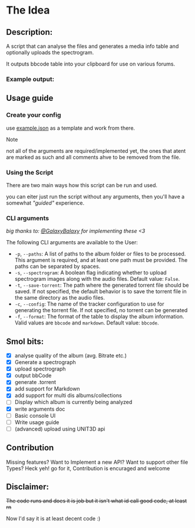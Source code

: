 # The Idea

## Description:

A script that can analyse the files and generates a media info table and optionally uploads the spectrogram.

It outputs bbcode table into your clipboard for use on various forums.

### Example output:

## Usage guide

### Create your config

use [example.json](conf/example.json) as a template and work from there.

> [!NOTE]
> not all of the arguments are required/implemented yet, the ones that atent are marked as such and all comments ahve to be removed from the file. 

### Using the Script

There are two main ways how this script can be run and used.

you can eiter just run the script without any arguments, then you'll have a somewhat *"guided"* experience.

### CLI arguments

*big thanks to: [@GalaxyBalaxy](https://github.com/GalaxyBalaxy) for implementing these <3*

The following CLI arguments are available to the User:

- `-p`, `--paths`: A list of paths to the album folder or files to be processed. This argument is required, and at least one path must be provided. The paths can be separated by spaces.
- `-s`, `--spectrogram`: A boolean flag indicating whether to upload spectrogram images along with the audio files.
  Default value: `False`.
- `-t`, `--save-torrent`: The path where the generated torrent file should be saved. If not specified, the default behavior is to save the torrent file in the same directory as the audio files.
- `-c`, `--config`: The name of the tracker configuration to use for generating the torrent file. If not specified, no torrent can be generated
- `-f`, `--format`: The format of the table to display the album information. Valid values are `bbcode` and `markdown`.
  Default value: `bbcode`.

## Smol bits:

- [x] analyse quality of the album (avg. Bitrate etc.)
- [x] Generate a spectrograph
- [x] upload spectrograph
- [x] output bbCode
- [x] generate .torrent
- [x] add support for Markdown
- [x] add support for multi dis albums/collections
- [ ] Display which album is currently being analyzed
- [x] write arguments doc
- [ ] Basic console UI
- [ ] Write usage guide
- [ ] (advanced) upload using UNIT3D api

## Contribution

Missing features? Want to Implement a new API? Want to support other file Types?
Heck yeh! go for it, Contribution is encuraged and welcome

## Disclaimer:

~~The code runs and does it is job but it isn't what id call good code, at least rn~~

Now I'd say it is at least decent code :)
